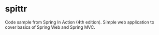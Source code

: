 # spittr
Code sample from Spring In Action (4th edition). 
Simple web application to cover basics of Spring Web and Spring MVC.
